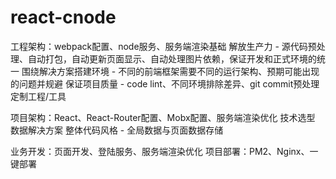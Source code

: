 # react-cnode
工程架构：webpack配置、node服务、服务端渲染基础
  解放生产力 - 源代码预处理、自动打包，自动更新页面显示、自动处理图片依赖，保证开发和正式环境的统一
  围绕解决方案搭建环境 - 不同的前端框架需要不同的运行架构、预期可能出现的问题并规避
  保证项目质量 - code lint、不同环境排除差异、git commit预处理
  定制工程/工具

项目架构：React、React-Router配置、Mobx配置、服务端渲染优化
  技术选型
  数据解决方案
  整体代码风格 - 全局数据与页面数据存储

业务开发：页面开发、登陆服务、服务端渲染优化
项目部署：PM2、Nginx、一键部署
